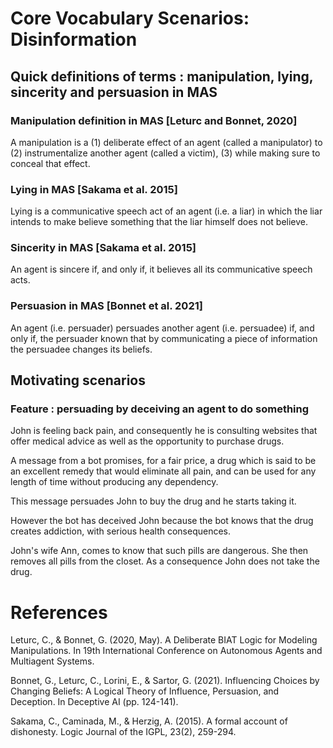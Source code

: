 # Core Vocabulary Scenarios: Disinformation

## Quick definitions of terms : manipulation, lying, sincerity and persuasion in MAS

### Manipulation definition in MAS [Leturc and Bonnet, 2020]

A manipulation is a (1) deliberate effect of an agent (called a manipulator) to (2) instrumentalize another agent (called a victim), (3) while making sure to conceal that effect.

### Lying in MAS [Sakama et al. 2015]

Lying is a communicative speech act of an agent (i.e. a liar) in which the liar intends to make believe something that the liar himself does not believe.

### Sincerity in MAS [Sakama et al. 2015]

An agent is sincere if, and only if, it believes all its communicative speech acts.

### Persuasion in MAS [Bonnet et al. 2021]

An agent (i.e. persuader) persuades another agent (i.e. persuadee) if, and only if, the persuader known that by communicating a piece of information the persuadee changes its beliefs.

## Motivating scenarios

### Feature : persuading by deceiving an agent to do something

John is feeling back pain, and consequently he is consulting websites that offer medical advice as well as the opportunity to purchase drugs. 

A message from a bot promises, for a fair price, a drug which is said to be an excellent remedy that would eliminate all pain, and can be used for any length of time without producing any dependency. 

This message persuades John to buy the drug and he starts taking it. 

However the bot has deceived John because the bot knows that the drug creates addiction, with serious health consequences. 

John's wife Ann, comes to know that such pills are dangerous. She then removes all pills from the closet. As a consequence John does not take the drug. 






# References 

Leturc, C., & Bonnet, G. (2020, May). A Deliberate BIAT Logic for Modeling Manipulations. In 19th International Conference on Autonomous Agents and Multiagent Systems.

Bonnet, G., Leturc, C., Lorini, E., & Sartor, G. (2021). Influencing Choices by Changing Beliefs: A Logical Theory of Influence, Persuasion, and Deception. In Deceptive AI (pp. 124-141). 

Sakama, C., Caminada, M., & Herzig, A. (2015). A formal account of dishonesty. Logic Journal of the IGPL, 23(2), 259-294.


